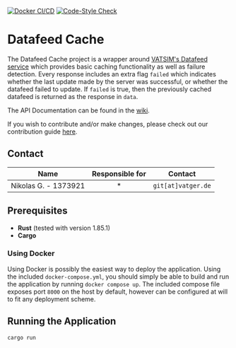 [![Docker CI/CD](https://github.com/vatger/datafeed-cache/actions/workflows/prod.docker.yml/badge.svg)](https://github.com/vatger/datafeed-cache/actions/workflows/prod.docker.yml)
[![Code-Style Check](https://github.com/vatger/datafeed-cache/actions/workflows/dev.prettier.yml/badge.svg)](https://github.com/vatger/datafeed-cache/actions/workflows/dev.prettier.yml)

# Datafeed Cache

The Datafeed Cache project is a wrapper around [VATSIM's Datafeed service](https://data.vatsim.net/v3/vatsim-data.json) which provides basic caching functionality
as well as failure detection. Every response includes an extra flag `failed` which indicates whether the last update 
made by the server was successful, or whether the datafeed failed to update. If `failed` is true, then the previously cached datafeed is returned
as the response in `data`. 

The API Documentation can be found in the [wiki](https://github.com/vatger/datafeed-cache/wiki).

If you wish to contribute and/or make changes, please check out our contribution guide [here](CONTRIBUTING.md).

## Contact

|         Name         | Responsible for |      Contact       |
|:--------------------:|:---------------:|:------------------:|
| Nikolas G. - 1373921 |        *        | `git[at]vatger.de` |

## Prerequisites
- **Rust** (tested with version 1.85.1)
- **Cargo**

### Using Docker

Using Docker is possibly the easiest way to deploy the application. Using the included `docker-compose.yml`, you should 
simply be able to build and run the application by running `docker compose up`.
The included compose file exposes port `8000` on the host by default, however can be configured at will to fit any 
deployment scheme.

## Running the Application
`cargo run`
